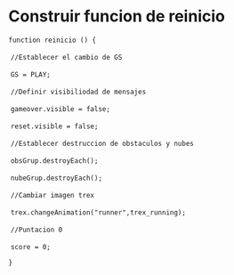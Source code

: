 # Construir funcion de reinicio

`function reinicio () {`

​    `//Establecer el cambio de GS`

​    `GS = PLAY;`

​    `//Definir visibiliodad de mensajes`

​    `gameover.visible = false;`

​    `reset.visible = false;`

​    `//Establecer destruccion de obstaculos y nubes`

​    `obsGrup.destroyEach();`

​    `nubeGrup.destroyEach();`

​    `//Cambiar imagen trex`

​    `trex.changeAnimation("runner",trex_running);`

​    `//Puntacion 0`

​    `score = 0;`

`}`
